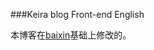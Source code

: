 ###Keira blog
Front-end English







本博客在[baixin]((http://baixin.io/2016/10/jekyll_tutorials1/))基础上修改的。  
